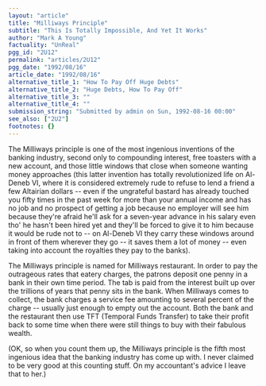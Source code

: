 ```yaml
---
layout: "article"
title: "Milliways Principle"
subtitle: "This Is Totally Impossible, And Yet It Works"
author: "Mark A Young"
factuality: "UnReal"
pgg_id: "2U12"
permalink: "articles/2U12"
pgg_date: "1992/08/16"
article_date: "1992/08/16"
alternative_title_1: "How To Pay Off Huge Debts"
alternative_title_2: "Huge Debts, How To Pay Off"
alternative_title_3: ""
alternative_title_4: ""
submission_string: "Submitted by admin on Sun, 1992-08-16 00:00"
see_also: ["2U2"]
footnotes: {}
---
```

<div>
<p>The Milliways principle is one of the most ingenious inventions of the banking industry, second only to compounding interest, free toasters with a new account, and those little windows that close when someone wanting money approaches (this latter invention has totally revolutionized life on Al-Deneb VI, where it is considered extremely rude to refuse to lend a friend a few Altairian dollars -- even if the ungrateful bastard has already touched you fifty times in the past week for more than your annual income and has no job and no prospect of getting a job because no employer will see him because they're afraid he'll ask for a seven-year advance in his salary even tho' he hasn't been hired yet and they'll be forced to give it to him because it would be rude not to -- on Al-Deneb VI they carry these windows around in front of them wherever they go -- it saves them a lot of money -- even taking into account the royalties they pay to the banks).</p>
<p>The Milliways principle is named for Milliways restaurant. In order to pay the outrageous rates that eatery charges, the patrons deposit one penny in a bank in their own time period. The tab is paid from the interest built up over the trillions of years that penny sits in the bank. When Milliways comes to collect, the bank charges a service fee amounting to several percent of the charge -- usually just enough to empty out the account. Both the bank and the restaurant then use TFT (Temporal Funds Transfer) to take their profit back to some time when there were still things to buy with their fabulous wealth.</p>
<p>(OK, so when you count them up, the Milliways principle is the fifth most ingenious idea that the banking industry has come up with. I never claimed to be very good at this counting stuff. On my accountant's advice I leave that to her.)</p>
</div>
